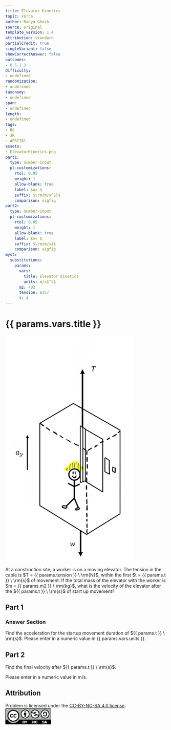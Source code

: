 ```yaml
---
title: Elevator Kinetics
topic: Force
author: Ranya Ghosh
source: original
template_version: 1.4
attribution: standard
partialCredit: true
singleVariant: false
showCorrectAnswer: false
outcomes:
- 6.5.1.3
difficulty:
- undefined
randomization:
- undefined
taxonomy:
- undefined
span:
- undefined
length:
- undefined
tags:
- RG
- JR
- APSC181
assets:
- ElevatorKinetics.png
part1:
  type: number-input
  pl-customizations:
    rtol: 0.05
    weight: 1
    allow-blank: true
    label: $a= $
    suffix: $\rm{m/s^2}$
    comparison: sigfig
part2:
  type: number-input
  pl-customizations:
    rtol: 0.05
    weight: 1
    allow-blank: true
    label: $v= $
    suffix: $\rm{m/s}$
    comparison: sigfig
myst:
  substitutions:
    params:
      vars:
        title: Elevator Kinetics
        units: m/s$^2$
      m2: 403
      tension: 6357
      t: 4
---
```

# {{ params.vars.title }}
<img src="ElevatorKinetics.png" width=400>

At a construction site, a worker is on a moving elevator. The tension in the cable is $T = {{ params.tension }} \ \rm{N}$, within the first $t = {{ params.t }} \ \rm{s}$ of movement. If the total mass of the elevator with the worker is $m = {{ params.m2 }} \ \rm{kg}$, what is the velocity of the elevator after the ${{ params.t }} \ \rm{s}$ of start up movement?

## Part 1

### Answer Section

Find the acceleration for the startup movement duration of ${{ params.t }} \ \rm{s}$.
Please enter in a numeric value in {{ params.vars.units }}.

## Part 2

Find the final velocity after ${{ params.t }} \ \rm{s}$.

Please enter in a numeric value in m/s.

## Attribution

Problem is licensed under the [CC-BY-NC-SA 4.0 license](https://creativecommons.org/licenses/by-nc-sa/4.0/).<br> ![The Creative Commons 4.0 license requiring attribution-BY, non-commercial-NC, and share-alike-SA license.](https://raw.githubusercontent.com/firasm/bits/master/by-nc-sa.png)